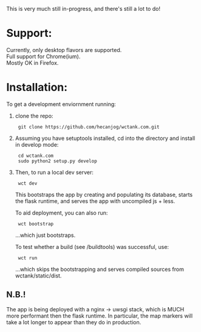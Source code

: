 This is very much still in-progress, and there's still a lot to do!   
   
Support:
========
Currently, only desktop flavors are supported.   
Full support for Chrome(ium).   
Mostly OK in Firefox.   

Installation:
=============
To get a development enviornment running:  

1. clone the repo:  
    
        git clone https://github.com/hecanjog/wctank.com.git  
    
2. Assuming you have setuptools installed, cd into the directory and install in develop mode:   
    
        cd wctank.com  
        sudo python2 setup.py develop

3. Then, to run a local dev server:

        wct dev
    
    This bootstraps the app by creating and populating its database, starts
    the flask runtime, and serves the app with uncompiled js + less.

    To aid deployment, you can also run:

        wct bootstrap

    ...which just bootstraps.

    To test whether a build (see /buildtools) was successful, use:

        wct run

    ...which skips the bootstrapping and serves compiled sources from wctank/static/dist.

N.B.! 
-----
The app is being deployed with a nginx -> uwsgi stack, which is MUCH more performant then the flask
runtime. In particular, the map markers will take a lot longer to appear than they do in production.
